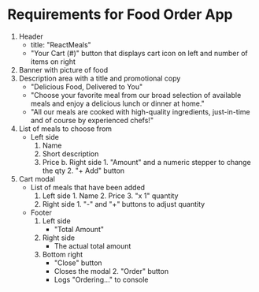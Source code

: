 # Requirements for Food Order App

1. Header
   - title: "ReactMeals"
   - "Your Cart (#)" button that displays cart icon on left and number of items on right
2. Banner with picture of food
3. Description area with a title and promotional copy
   - "Delicious Food, Delivered to You"
   - "Choose your favorite meal from our broad selection of available meals and enjoy a delicious lunch or dinner at home."
   - "All our meals are cooked with high-quality ingredients, just-in-time and of course by experienced chefs!"
4. List of meals to choose from
   - Left side
     1. Name
     2. Short description
     3. Price
        b. Right side 1. "Amount" and a numeric stepper to change the qty 2. "+ Add" button
5. Cart modal
   - List of meals that have been added
     1. Left side 1. Name 2. Price 3. "x 1" quantity
     2. Right side 1. "-" and "+" buttons to adjust quantity
   - Footer
     1. Left side
        - "Total Amount"
     2. Right side
        - The actual total amount
     3. Bottom right
        - "Close" button
        - Closes the modal 2. "Order" button
        - Logs "Ordering..." to console
